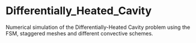 # Differentially_Heated_Cavity
Numerical simulation of the Differentially-Heated Cavity problem using the FSM, staggered meshes and different convective schemes.
